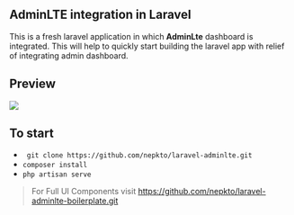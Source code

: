 ## AdminLTE integration in Laravel
This is a fresh laravel application in which  **AdminLte**  dashboard  is integrated. This will help to quickly start building the laravel app with relief of integrating admin dashboard.

## Preview
![](https://res.cloudinary.com/nepkto/image/upload/v1585659499/github%20images/adminlte_b0prar.png)

## To start
- `` git clone https://github.com/nepkto/laravel-adminlte.git``
- ``composer install``
- ``php artisan serve``
> For Full UI Components visit https://github.com/nepkto/laravel-adminlte-boilerplate.git
